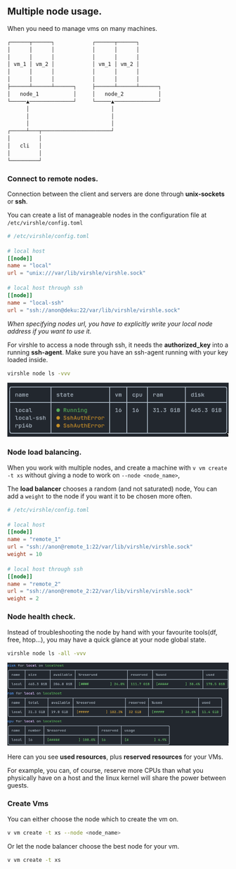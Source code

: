 ## Multiple node usage.

When you need to manage vms on many machines.

```txt
┌──────┬──────┐            ┌──────┬──────┐
│      │      │            │      │      │
│      │      │            │      │      │
│ vm_1 │ vm_2 │            │ vm_1 │ vm_2 │
│      │      │            │      │      │
│      │      │            │      │      │
├──────┴──────┴──────┐     ├──────┴──────┴──────┐
│   node_1           │     │   node_2           │
└─────▲──────────────┘     └─────▲──────────────┘
      │                          │
      │                          │
      │                          │
┌─────┴───┬──────────────────────┘
│         │
│   cli   │
│         │
└─────────┘
```

### Connect to remote nodes.

Connection between the client and servers are done through
**unix-sockets** or **ssh**.

You can create a list of manageable nodes in the configuration file at
`/etc/virshle/config.toml`

```toml
# /etc/virshle/config.toml

# local host
[[node]]
name = "local"
url = "unix:///var/lib/virshle/virshle.sock"

# local host through ssh
[[node]]
name = "local-ssh"
url = "ssh://anon@deku:22/var/lib/virshle/virshle.sock"
```

_When specifying nodes url,
you have to explicitly write your local node address if you want to use it._

For virshle to access a node through ssh, it needs the **authorized_key**
into a running **ssh-agent**.
Make sure you have an ssh-agent running with your key loaded inside.

```sh
virshle node ls -vvv
```

![node_list_multi](https://github.com/pipelight/virshle/blob/master/public/images/v_node_ls_vvv_multi.png)

### Node load balancing.

When you work with multiple nodes, and create a machine with
`v vm create -t xs`
without giving a node to work on
`--node <node_name>`,

The **load balancer** chooses a random (and not saturated) node,
You can add a `weight` to the node if you want it to be chosen
more often.

```toml
# /etc/virshle/config.toml

# local host
[[node]]
name = "remote_1"
url = "ssh://anon@remote_1:22/var/lib/virshle/virshle.sock"
weight = 10

# local host through ssh
[[node]]
name = "remote_2"
url = "ssh://anon@remote_2:22/var/lib/virshle/virshle.sock"
weight = 2
```

### Node health check.

Instead of troubleshooting the node by hand with your favourite tools(df, free, htop...),
you may have a quick glance at your node global state.

```sh
virshle node ls -all -vvv
```

![node_list_all](https://github.com/pipelight/virshle/blob/master/public/images/v_node_ls_all_vvv.png)

Here can you see **used resources**,
plus **reserved resources** for your VMs.

For example, you can, of course, reserve more CPUs than what you physically have on a host
and the linux kernel will share the power between guests.

### Create Vms

You can either choose the node which to create the vm on.

```sh
v vm create -t xs --node <node_name>
```

Or let the node balancer choose the best node for your vm.

```sh
v vm create -t xs
```
